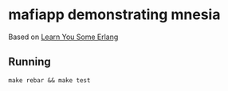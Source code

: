 # mafiapp demonstrating mnesia #

Based on [Learn You Some Erlang](http://learnyousomeerlang.com/mnesia)

## Running ##
`make rebar && make test`
